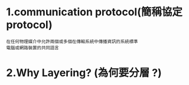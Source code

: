 # 1.communication protocol(簡稱協定 protocol)

```
在任何物理媒介中允許兩個或多個在傳輸系統中傳播資訊的系統標準
電腦或網路裝置的共同語言
```
# 2.Why Layering? (為何要分層 ?)

```
